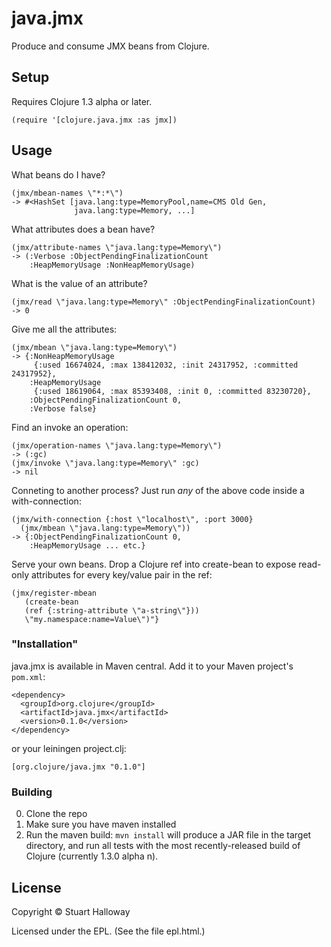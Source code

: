 # java.jmx

Produce and consume JMX beans from Clojure.

## Setup

Requires Clojure 1.3 alpha or later.
    
    (require '[clojure.java.jmx :as jmx])

## Usage

What beans do I have?

    (jmx/mbean-names \"*:*\")
    -> #<HashSet [java.lang:type=MemoryPool,name=CMS Old Gen, 
                  java.lang:type=Memory, ...]

What attributes does a bean have?

    (jmx/attribute-names \"java.lang:type=Memory\")
    -> (:Verbose :ObjectPendingFinalizationCount 
        :HeapMemoryUsage :NonHeapMemoryUsage)

What is the value of an attribute? 

    (jmx/read \"java.lang:type=Memory\" :ObjectPendingFinalizationCount)
    -> 0

Give me all the attributes:

    (jmx/mbean \"java.lang:type=Memory\")
    -> {:NonHeapMemoryUsage
         {:used 16674024, :max 138412032, :init 24317952, :committed 24317952},
        :HeapMemoryUsage
         {:used 18619064, :max 85393408, :init 0, :committed 83230720},
        :ObjectPendingFinalizationCount 0,
        :Verbose false}

Find an invoke an operation:

    (jmx/operation-names \"java.lang:type=Memory\")
    -> (:gc)  
    (jmx/invoke \"java.lang:type=Memory\" :gc)
    -> nil
  
Conneting to another process? Just run *any* of the above code
inside a with-connection:

    (jmx/with-connection {:host \"localhost\", :port 3000} 
      (jmx/mbean \"java.lang:type=Memory\"))
    -> {:ObjectPendingFinalizationCount 0, 
        :HeapMemoryUsage ... etc.}

Serve your own beans. Drop a Clojure ref into create-bean
to expose read-only attributes for every key/value pair
in the ref:

    (jmx/register-mbean
       (create-bean
       (ref {:string-attribute \"a-string\"}))
       \"my.namespace:name=Value\")"}

### "Installation"

java.jmx is available in Maven central.  Add it to your Maven project's `pom.xml`:

    <dependency>
      <groupId>org.clojure</groupId>
      <artifactId>java.jmx</artifactId>
      <version>0.1.0</version>
    </dependency>

or your leiningen project.clj:

    [org.clojure/java.jmx "0.1.0"]

### Building

0. Clone the repo
1. Make sure you have maven installed
2. Run the maven build: `mvn install` will produce a JAR file in the
target directory, and run all tests with the most recently-released build
of Clojure (currently 1.3.0 alpha n).

## License

Copyright © Stuart Halloway

Licensed under the EPL. (See the file epl.html.)
